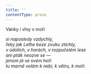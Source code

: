 ```yaml
---
title: ''
contentType: prose
---
```


Vánky i vlny v moři

_si naposledy vzdychly,  
řeky jak Lethe beze zvuku ztichly,  
v údolích, v horách, v rozpučelém lese  
ani pták neozve se —  
jenom já ve svém hoři  
tu marně volám k nebi, k větru, k moři._
